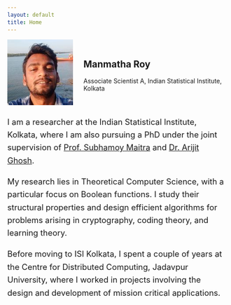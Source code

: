 ```yaml
---
layout: default
title: Home
---
```




<style>
.hero {
  display: flex;
  align-items: center;
  gap: 1.5rem;
}

/* Mobile first: stack vertically on small screens */
@media (max-width: 767px) {
  .hero {
    flex-direction: column;
    align-items: center;
    text-align: center;
  }
  .hero img.profile-photo {
    order: 1;
    max-width: 150px;
    width: 100%;
    height: auto;
  }
  .hero .hero-text {
    order: 2;
  }
  .hero .cta {
    order: 3;
    margin-top: 0.5rem;
  }
  .about {
    margin-top: 2rem;
    padding: 0 1rem;
  }
}
</style>

<section class="hero">
  <img src="/assets/profile.jpg" alt="Profile photo" class="profile-photo" />
  <div class="hero-text">
    <h1>Manmatha Roy</h1>
    <p class="lead">Associate Scientist A, Indian Statistical Institute, Kolkata</p>
  </div>
</section>

<section class="about" style="font-size: 1.15rem; line-height: 1.6; max-width: 700px; margin: 1.5rem auto;">
<p>
  I am a researcher at the Indian Statistical Institute, Kolkata, where I am also pursuing a PhD under the joint supervision of 
  <a href="https://isi.irins.org/profile/61161" target="_blank">Prof. Subhamoy Maitra</a> and 
  <a href="https://sites.google.com/site/homepagearijitghosh/" target="_blank">Dr. Arijit Ghosh</a>. 

My research lies in Theoretical Computer Science, with a particular focus on Boolean functions. I study their structural properties and design efficient algorithms for problems arising in cryptography, coding theory, and learning theory. 
</p>

<p>
Before moving to ISI Kolkata, I spent a couple of years at the Centre for Distributed Computing, Jadavpur University, where I worked in projects involving the design and development of mission critical applications.
</p>

<!-- 

<p>
  You may find my resume  
  <a href="assets/docs/resume.pdf" target="_blank">here</a>. 
</p>


<p>
  Email:  
  <span style="font-family: 'Courier New', Courier, monospace;">
    reach dot firstname at  gmail dot com / firstname at  isical dot ac dot in
  </span>
</p>

Feel free to reach me at <img src="assets/email.png" alt="Email Address" style="vertical-align: middle;"> 

-->

</section>



